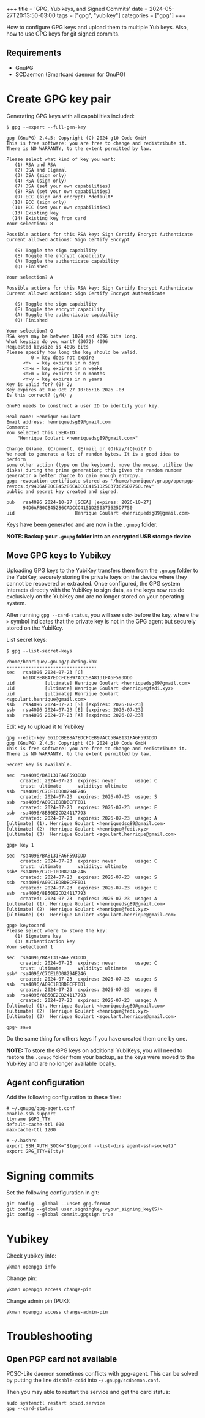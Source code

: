 +++
title = 'GPG, Yubikeys, and Signed Commits'
date = 2024-05-27T20:13:50-03:00
tags = ["gpg", "yubikey"]
categories = ["gpg"]
+++

How to configure GPG keys and upload them to multiple Yubikeys.
Also, how to use GPG keys for git signed commits.

<!--more-->

## Requirements

- GnuPG
- SCDaemon (Smartcard daemon for GnuPG)

# Create GPG key pair

Generating GPG keys with all capabilities included:
```shell
$ gpg --expert --full-gen-key

gpg (GnuPG) 2.4.5; Copyright (C) 2024 g10 Code GmbH
This is free software: you are free to change and redistribute it.
There is NO WARRANTY, to the extent permitted by law.

Please select what kind of key you want:
   (1) RSA and RSA
   (2) DSA and Elgamal
   (3) DSA (sign only)
   (4) RSA (sign only)
   (7) DSA (set your own capabilities)
   (8) RSA (set your own capabilities)
   (9) ECC (sign and encrypt) *default*
  (10) ECC (sign only)
  (11) ECC (set your own capabilities)
  (13) Existing key
  (14) Existing key from card
Your selection? 8

Possible actions for this RSA key: Sign Certify Encrypt Authenticate
Current allowed actions: Sign Certify Encrypt

   (S) Toggle the sign capability
   (E) Toggle the encrypt capability
   (A) Toggle the authenticate capability
   (Q) Finished

Your selection? A

Possible actions for this RSA key: Sign Certify Encrypt Authenticate
Current allowed actions: Sign Certify Encrypt Authenticate

   (S) Toggle the sign capability
   (E) Toggle the encrypt capability
   (A) Toggle the authenticate capability
   (Q) Finished

Your selection? Q
RSA keys may be between 1024 and 4096 bits long.
What keysize do you want? (3072) 4096
Requested keysize is 4096 bits
Please specify how long the key should be valid.
         0 = key does not expire
      <n>  = key expires in n days
      <n>w = key expires in n weeks
      <n>m = key expires in n months
      <n>y = key expires in n years
Key is valid for? (0) 2y
Key expires at Tue Oct 27 10:05:16 2026 -03
Is this correct? (y/N) y

GnuPG needs to construct a user ID to identify your key.

Real name: Henrique Goulart
Email address: henriquedsg89@gmail.com
Comment:
You selected this USER-ID:
    "Henrique Goulart <henriquedsg89@gmail.com>"

Change (N)ame, (C)omment, (E)mail or (O)kay/(Q)uit? O
We need to generate a lot of random bytes. It is a good idea to perform
some other action (type on the keyboard, move the mouse, utilize the
disks) during the prime generation; this gives the random number
generator a better chance to gain enough entropy.
gpg: revocation certificate stored as '/home/henrique/.gnupg/openpgp-revocs.d/94D6AFB0CB45286CADCCC4151D250373625D7750.rev'
public and secret key created and signed.

pub   rsa4096 2024-10-27 [SCEA] [expires: 2026-10-27]
      94D6AFB0CB45286CADCCC4151D250373625D7750
uid                      Henrique Goulart <henriquedsg89@gmail.com>
```

Keys have been generated and are now in the `.gnupg` folder.

**NOTE: Backup your `.gnupg` folder into an encrypted USB storage device**


## Move GPG keys to Yubikey

Uploading GPG keys to the YubiKey transfers them from the `.gnupg` folder to the YubiKey, securely storing the private keys on the device where they cannot be recovered or extracted. Once configured, the GPG system interacts directly with the YubiKey to sign data, as the keys now reside exclusively on the YubiKey and are no longer stored on your operating system.

After running `gpg --card-status`, you will see `ssb>` before the key, where the `>` symbol indicates that the private key is not in the GPG agent but securely stored on the YubiKey.



List secret keys:

```shell
$ gpg --list-secret-keys

/home/henrique/.gnupg/pubring.kbx
---------------------------------
sec   rsa4096 2024-07-23 [C]
      661DCBE88A7EDCFCEB97ACC5BA8131FA6F593DDD
uid           [ultimate] Henrique Goulart <henriquedsg89@gmail.com>
uid           [ultimate] Henrique Goulart <henrique@fedi.xyz>
uid           [ultimate] Henrique Goulart <sgoulart.henrique@gmail.com>
ssb   rsa4096 2024-07-23 [S] [expires: 2026-07-23]
ssb   rsa4096 2024-07-23 [E] [expires: 2026-07-23]
ssb   rsa4096 2024-07-23 [A] [expires: 2026-07-23]
```

Edit key to upload it to Yubikey
```shell
gpg --edit-key 661DCBE88A7EDCFCEB97ACC5BA8131FA6F593DDD
gpg (GnuPG) 2.4.5; Copyright (C) 2024 g10 Code GmbH
This is free software: you are free to change and redistribute it.
There is NO WARRANTY, to the extent permitted by law.

Secret key is available.

sec  rsa4096/BA8131FA6F593DDD
     created: 2024-07-23  expires: never       usage: C
     trust: ultimate      validity: ultimate
ssb  rsa4096/C7CE10D08294E246
     created: 2024-07-23  expires: 2026-07-23  usage: S
ssb  rsa4096/A09C1EDBDBCFF0D1
     created: 2024-07-23  expires: 2026-07-23  usage: E
ssb  rsa4096/8B50E2CD24117793
     created: 2024-07-23  expires: 2026-07-23  usage: A
[ultimate] (1). Henrique Goulart <henriquedsg89@gmail.com>
[ultimate] (2)  Henrique Goulart <henrique@fedi.xyz>
[ultimate] (3)  Henrique Goulart <sgoulart.henrique@gmail.com>

gpg> key 1

sec  rsa4096/BA8131FA6F593DDD
     created: 2024-07-23  expires: never       usage: C
     trust: ultimate      validity: ultimate
ssb* rsa4096/C7CE10D08294E246
     created: 2024-07-23  expires: 2026-07-23  usage: S
ssb  rsa4096/A09C1EDBDBCFF0D1
     created: 2024-07-23  expires: 2026-07-23  usage: E
ssb  rsa4096/8B50E2CD24117793
     created: 2024-07-23  expires: 2026-07-23  usage: A
[ultimate] (1). Henrique Goulart <henriquedsg89@gmail.com>
[ultimate] (2)  Henrique Goulart <henrique@fedi.xyz>
[ultimate] (3)  Henrique Goulart <sgoulart.henrique@gmail.com>

gpg> keytocard
Please select where to store the key:
   (1) Signature key
   (3) Authentication key
Your selection? 1

sec  rsa4096/BA8131FA6F593DDD
     created: 2024-07-23  expires: never       usage: C
     trust: ultimate      validity: ultimate
ssb* rsa4096/C7CE10D08294E246
     created: 2024-07-23  expires: 2026-07-23  usage: S
ssb  rsa4096/A09C1EDBDBCFF0D1
     created: 2024-07-23  expires: 2026-07-23  usage: E
ssb  rsa4096/8B50E2CD24117793
     created: 2024-07-23  expires: 2026-07-23  usage: A
[ultimate] (1). Henrique Goulart <henriquedsg89@gmail.com>
[ultimate] (2)  Henrique Goulart <henrique@fedi.xyz>
[ultimate] (3)  Henrique Goulart <sgoulart.henrique@gmail.com>

gpg> save
```

Do the same thing for others keys if you have created them one by one.

**NOTE:** To store the GPG keys on additional YubiKeys, you will need to restore the `.gnupg` folder from your backup, as the keys were moved to the YubiKey and are no longer available locally.


## Agent configuration

Add the following configuration to these files:

```shell
# ~/.gnupg/gpg-agent.conf
enable-ssh-support
ttyname $GPG_TTY
default-cache-ttl 600
max-cache-ttl 1200
```

```shell
# ~/.bashrc
export SSH_AUTH_SOCK="$(gpgconf --list-dirs agent-ssh-socket)"
export GPG_TTY=$(tty)
```

# Signing commits

Set the following configuration in git:
```shell
git config --global --unset gpg.format
git config --global user.signingkey <your_signing_key(S)>
git config --global commit.gpgsign true
```

# Yubikey

Check yubikey info:
```shell 
ykman openpgp info
```

Change pin:
```shell 
ykman openpgp access change-pin
```

Change admin pin (PUK):
```shell 
ykman openpgp access change-admin-pin
```

# Troubleshooting

## Open PGP card not available
PCSC-Lite daemon sometimes conflicts with gpg-agent. This can be solved by putting the line `disable-ccid` into `~/.gnupg/scdaemon.conf`.

Then you may able to restart the service and get the card status:
```shell
sudo systemctl restart pcscd.service
gpg --card-status

```
